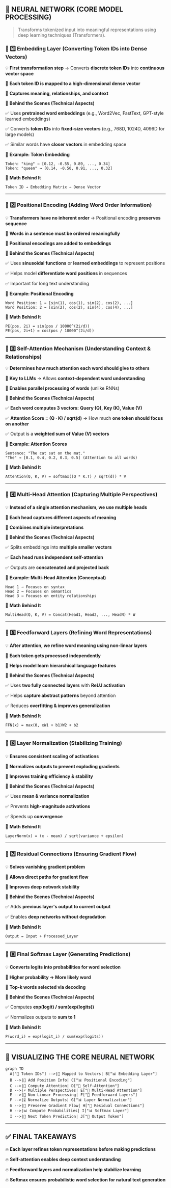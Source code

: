 ## **🚀 NEURAL NETWORK (CORE MODEL PROCESSING)**

> Transforms tokenized input into meaningful representations using deep learning techniques (Transformers).
> 

### **📌 1️⃣ Embedding Layer (Converting Token IDs into Dense Vectors)**

💡 **First transformation step** → Converts **discrete token IDs** into **continuous vector space**

🔹 **Each token ID is mapped to a high-dimensional dense vector**

🔹 **Captures meaning, relationships, and context**

📌 **Behind the Scenes (Technical Aspects)**

✅ Uses **pretrained word embeddings** (e.g., Word2Vec, FastText, GPT-style learned embeddings)

✅ Converts **token IDs** into **fixed-size vectors** (e.g., 768D, 1024D, 4096D for large models)

✅ Similar words have **closer vectors** in embedding space

📌 **Example: Token Embedding**

```
Token: "king" → [0.12, -0.55, 0.89, ..., 0.34]
Token: "queen" → [0.14, -0.50, 0.91, ..., 0.32]

```

📌 **Math Behind It**

```
Token ID → Embedding Matrix → Dense Vector

```

---

### **📌 2️⃣ Positional Encoding (Adding Word Order Information)**

💡 **Transformers have no inherent order** → Positional encoding **preserves sequence**

🔹 **Words in a sentence must be ordered meaningfully**

🔹 **Positional encodings are added to embeddings**

📌 **Behind the Scenes (Technical Aspects)**

✅ Uses **sinusoidal functions** or **learned embeddings** to represent positions

✅ Helps model **differentiate word positions** in sequences

✅ Important for long text understanding

📌 **Example: Positional Encoding**

```
Word Position: 1 → [sin(1), cos(1), sin(2), cos(2), ...]
Word Position: 2 → [sin(2), cos(2), sin(4), cos(4), ...]

```

📌 **Math Behind It**

```
PE(pos, 2i) = sin(pos / 10000^(2i/d))
PE(pos, 2i+1) = cos(pos / 10000^(2i/d))

```

---

### **📌 3️⃣ Self-Attention Mechanism (Understanding Context & Relationships)**

💡 **Determines how much attention each word should give to others**

🔹 **Key to LLMs** → Allows **context-dependent word understanding**

🔹 **Enables parallel processing of words** (unlike RNNs)

📌 **Behind the Scenes (Technical Aspects)**

✅ **Each word computes 3 vectors:** **Query (Q), Key (K), Value (V)**

✅ **Attention Score = (Q · K) / sqrt(d)** → How much **one token should focus on another**

✅ Output is a **weighted sum of Value (V) vectors**

📌 **Example: Attention Scores**

```
Sentence: "The cat sat on the mat."
"The" → [0.1, 0.4, 0.2, 0.3, 0.5] (Attention to all words)

```

📌 **Math Behind It**

```
Attention(Q, K, V) = softmax((Q * K.T) / sqrt(d)) * V

```

---

### **📌 4️⃣ Multi-Head Attention (Capturing Multiple Perspectives)**

💡 **Instead of a single attention mechanism, we use multiple heads**

🔹 **Each head captures different aspects of meaning**

🔹 **Combines multiple interpretations**

📌 **Behind the Scenes (Technical Aspects)**

✅ Splits embeddings into **multiple smaller vectors**

✅ **Each head runs independent self-attention**

✅ Outputs are **concatenated and projected back**

📌 **Example: Multi-Head Attention (Conceptual)**

```
Head 1 → Focuses on syntax
Head 2 → Focuses on semantics
Head 3 → Focuses on entity relationships

```

📌 **Math Behind It**

```
MultiHead(Q, K, V) = Concat(Head1, Head2, ..., HeadN) * W

```

---

### **📌 5️⃣ Feedforward Layers (Refining Word Representations)**

💡 **After attention, we refine word meaning using non-linear layers**

🔹 **Each token gets processed independently**

🔹 **Helps model learn hierarchical language features**

📌 **Behind the Scenes (Technical Aspects)**

✅ Uses **two fully connected layers** with **ReLU activation**

✅ Helps **capture abstract patterns** beyond attention

✅ Reduces **overfitting & improves generalization**

📌 **Math Behind It**

```
FFN(x) = max(0, xW1 + b1)W2 + b2

```

---

### **📌 6️⃣ Layer Normalization (Stabilizing Training)**

💡 **Ensures consistent scaling of activations**

🔹 **Normalizes outputs to prevent exploding gradients**

🔹 **Improves training efficiency & stability**

📌 **Behind the Scenes (Technical Aspects)**

✅ Uses **mean & variance normalization**

✅ Prevents **high-magnitude activations**

✅ Speeds up **convergence**

📌 **Math Behind It**

```
LayerNorm(x) = (x - mean) / sqrt(variance + epsilon)

```

---

### **📌 7️⃣ Residual Connections (Ensuring Gradient Flow)**

💡 **Solves vanishing gradient problem**

🔹 **Allows direct paths for gradient flow**

🔹 **Improves deep network stability**

📌 **Behind the Scenes (Technical Aspects)**

✅ Adds **previous layer's output to current output**

✅ Enables **deep networks without degradation**

📌 **Math Behind It**

```
Output = Input + Processed_Layer

```

---

### **📌 8️⃣ Final Softmax Layer (Generating Predictions)**

💡 **Converts logits into probabilities for word selection**

🔹 **Higher probability → More likely word**

🔹 **Top-k words selected via decoding**

📌 **Behind the Scenes (Technical Aspects)**

✅ Computes **exp(logit) / sum(exp(logits))**

✅ Normalizes outputs to **sum to 1**

📌 **Math Behind It**

```
P(word_i) = exp(logit_i) / sum(exp(logits))

```

---

## **🚀 VISUALIZING THE CORE NEURAL NETWORK**

```mermaid
graph TD
  A["🔢 Token IDs"] -->|🔀 Mapped to Vectors| B["📊 Embedding Layer"]
  B -->|📍 Add Position Info| C["📊 Positional Encoding"]
  C -->|👀 Compute Attention| D["🤖 Self-Attention"]
  D -->|⚡ Multiple Perspectives| E["🧠 Multi-Head Attention"]
  E -->|📏 Non-Linear Processing| F["🔄 Feedforward Layers"]
  F -->|🎚 Normalize Outputs| G["📊 Layer Normalization"]
  G -->|🔀 Preserve Gradient Flow| H["🔗 Residual Connections"]
  H -->|📊 Compute Probabilities| I["📊 Softmax Layer"]
  I -->|📜 Next Token Prediction| J["📝 Output Token"]

```

---

## **✅ FINAL TAKEAWAYS**

🔥 **Each layer refines token representations before making predictions**

🔥 **Self-attention enables deep context understanding**

🔥 **Feedforward layers and normalization help stabilize learning**

🔥 **Softmax ensures probabilistic word selection for natural text generation**
